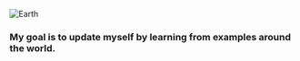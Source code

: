 ![Earth](https://upload.wikimedia.org/wikipedia/commons/7/7f/Rotating_earth_animated_transparent.gif)
### My goal is to update myself by learning from examples around the world.

